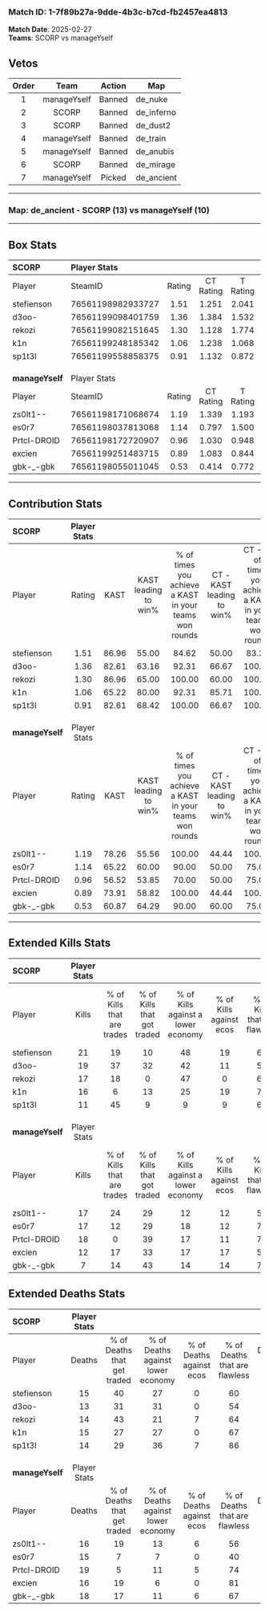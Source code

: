 ### Match ID: 1-7f89b27a-9dde-4b3c-b7cd-fb2457ea4813  
**Match Date**: 2025-02-27  
**Teams**: SCORP vs manageYself  

## Vetos  

| Order | Team | Action | Map |
| :---: | :--: | :----: | --- |
| 1 | manageYself | Banned | de_nuke |
| 2 | SCORP | Banned | de_inferno |
| 3 | SCORP | Banned | de_dust2 |
| 4 | manageYself | Banned | de_train |
| 5 | manageYself | Banned | de_anubis |
| 6 | SCORP | Banned | de_mirage |
| 7 | manageYself | Picked | de_ancient |

---  

### **Map**: de_ancient - SCORP (13) vs manageYself (10)  
---  

## Box Stats  

| **SCORP**       | Player Stats      |        |           |          |       |       |       |         |        |      |     |
| :- | :- | :-: | :-: | :-: | :-: | :-: | :-: | :-: | :-: | :-: | :-: |
| Player          | SteamID           | Rating | CT Rating | T Rating | KAST  |  ADR  | Kills | Assists | Deaths | K/D  | HS% |
| stefienson      | 76561198982933727 |  1.51  |   1.251   |  2.041   | 86.96 | 106.3 |  21   |    8    |   15   | 1.40 | 61  |
| d3oo-           | 76561199098401759 |  1.36  |   1.384   |  1.532   | 82.61 | 81.6  |  19   |    5    |   13   | 1.46 | 57  |
| rekozi          | 76561199082151645 |  1.30  |   1.128   |  1.774   | 86.96 | 80.3  |  17   |    7    |   14   | 1.21 | 70  |
| k1n             | 76561199248185342 |  1.06  |   1.238   |  1.068   | 65.22 | 78.6  |  16   |    3    |   15   | 1.07 | 50  |
| sp1t3l          | 76561199558858375 |  0.91  |   1.132   |  0.872   | 82.61 | 46.4  |  11   |    2    |   14   | 0.79 | 36  |
|                 |                   |        |           |          |       |       |       |         |        |      |     |
|                 |                   |        |           |          |       |       |       |         |        |      |     |
|                 |                   |        |           |          |       |       |       |         |        |      |     |
| **manageYself** | Player Stats      |        |           |          |       |       |       |         |        |      |     |
| Player          | SteamID           | Rating | CT Rating | T Rating | KAST  |  ADR  | Kills | Assists | Deaths | K/D  | HS% |
| zs0lt1--        | 76561198171068674 |  1.19  |   1.339   |  1.193   | 78.26 | 83.4  |  17   |    5    |   16   | 1.06 | 29  |
| es0r7           | 76561198037813068 |  1.14  |   0.797   |  1.500   | 65.22 | 89.3  |  17   |    6    |   15   | 1.13 | 58  |
| Prtcl-DROID     | 76561198172720907 |  0.96  |   1.030   |  0.948   | 56.52 | 76.5  |  18   |    2    |   19   | 0.95 | 38  |
| excien          | 76561199251483715 |  0.89  |   1.083   |  0.844   | 73.91 | 57.7  |  12   |    5    |   16   | 0.75 | 66  |
| gbk-_-gbk       | 76561198055011045 |  0.53  |   0.414   |  0.772   | 60.87 | 52.1  |   7   |    3    |   18   | 0.39 | 28  |
---  

## Contribution Stats  

| **SCORP**       | Player Stats |       |                      |                                                        |                           |                                                             |                          |                                                            |
| :- | :-: | :-: | :-: | :-: | :-: | :-: | :-: | :-: |
| Player          |    Rating    | KAST  | KAST leading to win% | % of times you achieve a KAST in your teams won rounds | CT - KAST leading to win% | CT - % of times you achieve a KAST in your teams won rounds | T - KAST leading to win% | T - % of times you achieve a KAST in your teams won rounds |
| stefienson      |     1.51     | 86.96 |        55.00         |                         84.62                          |           50.00           |                            83.33                            |          60.00           |                           85.71                            |
| d3oo-           |     1.36     | 82.61 |        63.16         |                         92.31                          |           66.67           |                           100.00                            |          60.00           |                           85.71                            |
| rekozi          |     1.30     | 86.96 |        65.00         |                         100.00                         |           60.00           |                           100.00                            |          70.00           |                           100.00                           |
| k1n             |     1.06     | 65.22 |        80.00         |                         92.31                          |           85.71           |                           100.00                            |          75.00           |                           85.71                            |
| sp1t3l          |     0.91     | 82.61 |        68.42         |                         100.00                         |           66.67           |                           100.00                            |          70.00           |                           100.00                           |
|                 |              |       |                      |                                                        |                           |                                                             |                          |                                                            |
|                 |              |       |                      |                                                        |                           |                                                             |                          |                                                            |
|                 |              |       |                      |                                                        |                           |                                                             |                          |                                                            |
| **manageYself** | Player Stats |       |                      |                                                        |                           |                                                             |                          |                                                            |
| Player          |    Rating    | KAST  | KAST leading to win% | % of times you achieve a KAST in your teams won rounds | CT - KAST leading to win% | CT - % of times you achieve a KAST in your teams won rounds | T - KAST leading to win% | T - % of times you achieve a KAST in your teams won rounds |
| zs0lt1--        |     1.19     | 78.26 |        55.56         |                         100.00                         |           44.44           |                           100.00                            |          66.67           |                           100.00                           |
| es0r7           |     1.14     | 65.22 |        60.00         |                         90.00                          |           50.00           |                            75.00                            |          66.67           |                           100.00                           |
| Prtcl-DROID     |     0.96     | 56.52 |        53.85         |                         70.00                          |           50.00           |                            75.00                            |          57.14           |                           66.67                            |
| excien          |     0.89     | 73.91 |        58.82         |                         100.00                         |           44.44           |                           100.00                            |          75.00           |                           100.00                           |
| gbk-_-gbk       |     0.53     | 60.87 |        64.29         |                         90.00                          |           60.00           |                            75.00                            |          66.67           |                           100.00                           |
---  

## Extended Kills Stats  

| **SCORP**       | Player Stats |                            |                            |                                    |                         |                              |                                 |                                       |                    |           |
| :- | :-: | :-: | :-: | :-: | :-: | :-: | :-: | :-: | :-: | :-: |
| Player          |    Kills     | % of Kills that are trades | % of Kills that got traded | % of Kills against a lower economy | % of Kills against ecos | % of Kills that are flawless | % of Kills that are close duels | % of Kills that are assisted by flash | Pistol Round Kills | AWP Kills |
| stefienson      |      21      |             19             |             10             |                 48                 |           19            |              67              |               14                |                   5                   |         0          |     0     |
| d3oo-           |      19      |             37             |             32             |                 42                 |           11            |              53              |                5                |                   0                   |         2          |     0     |
| rekozi          |      17      |             18             |             0              |                 47                 |            0            |              65              |                0                |                   6                   |         1          |     0     |
| k1n             |      16      |             6              |             13             |                 25                 |           19            |              75              |                0                |                  19                   |         0          |     0     |
| sp1t3l          |      11      |             45             |             9              |                 9                  |            9            |              64              |               18                |                   9                   |         0          |     4     |
|                 |              |                            |                            |                                    |                         |                              |                                 |                                       |                    |           |
|                 |              |                            |                            |                                    |                         |                              |                                 |                                       |                    |           |
|                 |              |                            |                            |                                    |                         |                              |                                 |                                       |                    |           |
| **manageYself** | Player Stats |                            |                            |                                    |                         |                              |                                 |                                       |                    |           |
| Player          |    Kills     | % of Kills that are trades | % of Kills that got traded | % of Kills against a lower economy | % of Kills against ecos | % of Kills that are flawless | % of Kills that are close duels | % of Kills that are assisted by flash | Pistol Round Kills | AWP Kills |
| zs0lt1--        |      17      |             24             |             29             |                 12                 |           12            |              53              |               12                |                   0                   |         3          |     4     |
| es0r7           |      17      |             12             |             29             |                 18                 |           12            |              71              |                6                |                   6                   |         3          |     2     |
| Prtcl-DROID     |      18      |             0              |             39             |                 17                 |           11            |              72              |                0                |                   0                   |         4          |     0     |
| excien          |      12      |             17             |             33             |                 17                 |           17            |              58              |                0                |                   8                   |         0          |     0     |
| gbk-_-gbk       |      7       |             14             |             43             |                 14                 |           14            |              71              |               14                |                  14                   |         0          |     0     |
## Extended Deaths Stats  

| **SCORP**       | Player Stats |                             |                                   |                          |                               |                            |                           |               |
| :- | :-: | :-: | :-: | :-: | :-: | :-: | :-: | :-: |
| Player          |    Deaths    | % of Deaths that get traded | % of Deaths against lower economy | % of Deaths against ecos | % of Deaths that are flawless | % of Deaths that are close | % of Deaths while blinded | Deaths to AWP |
| stefienson      |      15      |             40              |                27                 |            0             |              60               |             20             |             7             |       0       |
| d3oo-           |      13      |             31              |                31                 |            0             |              54               |             0              |             0             |       2       |
| rekozi          |      14      |             43              |                21                 |            7             |              64               |             0              |             7             |       0       |
| k1n             |      15      |             27              |                27                 |            0             |              67               |             7              |             7             |       4       |
| sp1t3l          |      14      |             29              |                36                 |            7             |              86               |             0              |             0             |       0       |
|                 |              |                             |                                   |                          |                               |                            |                           |               |
|                 |              |                             |                                   |                          |                               |                            |                           |               |
|                 |              |                             |                                   |                          |                               |                            |                           |               |
| **manageYself** | Player Stats |                             |                                   |                          |                               |                            |                           |               |
| Player          |    Deaths    | % of Deaths that get traded | % of Deaths against lower economy | % of Deaths against ecos | % of Deaths that are flawless | % of Deaths that are close | % of Deaths while blinded | Deaths to AWP |
| zs0lt1--        |      16      |             19              |                13                 |            6             |              56               |             13             |            13             |       0       |
| es0r7           |      15      |              7              |                 7                 |            0             |              40               |             20             |             0             |       0       |
| Prtcl-DROID     |      19      |              5              |                11                 |            5             |              74               |             5              |            16             |       0       |
| excien          |      16      |             19              |                 6                 |            0             |              81               |             0              |             6             |       0       |
| gbk-_-gbk       |      18      |             17              |                11                 |            6             |              67               |             0              |             0             |       4       |
